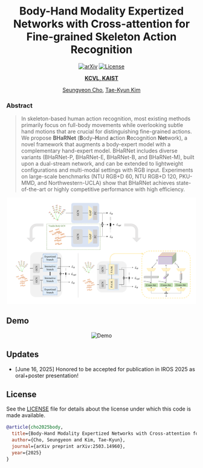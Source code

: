 <div align="center">
<h1>Body-Hand Modality Expertized Networks with Cross-attention for Fine-grained Skeleton Action Recognition</h1>

<a href="https://arxiv.org/abs/2503.14960"><img src="https://img.shields.io/badge/arXiv-2503.14960-b31b1b" alt="arXiv"></a> <a href="/LICENSE"><img src="https://img.shields.io/badge/license-Apache%20License%202.0-blue" alt="License"></a>

**[KCVL, KAIST](https://sites.google.com/view/tkkim/home)**


[Seungyeon Cho](https://github.com/VinnyCSY), [Tae-Kyun Kim](https://sites.google.com/view/tkkim/home)
</div>

### Abstract
> In skeleton-based human action recognition, most existing methods primarily focus on full-body movements while overlooking subtle hand motions that are crucial for distinguishing fine-grained actions. We propose **BHaRNet** (**B**ody–**H**and **a**ction **R**ecognition **Net**work), a novel framework that augments a body-expert model with a complementary hand-expert model. BHaRNet includes diverse variants (BHaRNet-P, BHaRNet-E, BHaRNet-B, and BHaRNet-M), built upon a dual-stream network, and can be extended to lightweight configurations and multi-modal settings with RGB input. Experiments on large-scale benchmarks (NTU RGB+D 60, NTU RGB+D 120, PKU-MMD, and Northwestern-UCLA) show that BHaRNet achieves state-of-the-art or highly competitive performance with high efficiency.
<p align="center">
  <img src="graphical abstract.png" alt="Graphical Abstract" width="500"/>
</p>

## Demo
<p align="center">
  <img src="demo.gif" alt="Demo" width="600"/>
</p>



## Updates
- [June 16, 2025] Honored to be accepted for publication in IROS 2025 as oral+poster presentation!


## License
See the [LICENSE](./LICENSE) file for details about the license under which this code is made available.

```bibtex
@article{cho2025body,
  title={Body-Hand Modality Expertized Networks with Cross-attention for Fine-grained Skeleton Action Recognition},
  author={Cho, Seungyeon and Kim, Tae-Kyun},
  journal={arXiv preprint arXiv:2503.14960},
  year={2025}
}
```
